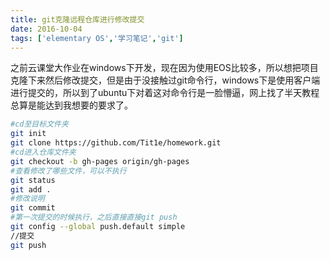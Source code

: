 ```yaml
---
title: git克隆远程仓库进行修改提交
date: 2016-10-04
tags: ['elementary OS','学习笔记','git']
---
```

之前云课堂大作业在windows下开发，现在因为使用EOS比较多，所以想把项目克隆下来然后修改提交，但是由于没接触过git命令行，windows下是使用客户端进行提交的，所以到了ubuntu下对着这对命令行是一脸懵逼，网上找了半天教程总算是能达到我想要的要求了。
<!--more-->
```bash
#cd至目标文件夹
git init
git clone https://github.com/Tit1e/homework.git
#cd进入仓库文件夹
git checkout -b gh-pages origin/gh-pages
#查看修改了哪些文件，可以不执行
git status
git add .
#修改说明
git commit
#第一次提交的时候执行，之后直接直接git push
git config --global push.default simple
//提交
git push
```